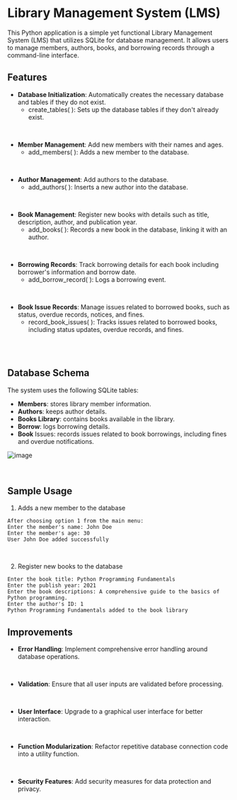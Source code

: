 # Library Management System (LMS)

This Python application is a simple yet functional Library Management System (LMS) that utilizes SQLite for database management. It allows users to manage members, authors, books, and borrowing records through a command-line interface.

## Features

- **Database Initialization**: Automatically creates the necessary database and tables if they do not exist.
    - create_tables( ): Sets up the database tables if they don't already exist.

<br>

- **Member Management**: Add new members with their names and ages.
    - add_members( ): Adds a new member to the database.

<br>

- **Author Management**: Add authors to the database.
    - add_authors( ): Inserts a new author into the database.

<br>

- **Book Management**: Register new books with details such as title, description, author, and publication year.
    - add_books( ): Records a new book in the database, linking it with an author.

<br>

- **Borrowing Records**: Track borrowing details for each book including borrower's information and borrow date.
    - add_borrow_record( ): Logs a borrowing event.

<br>

- **Book Issue Records**: Manage issues related to borrowed books, such as status, overdue records, notices, and fines.
    - record_book_issues( ): Tracks issues related to borrowed books, including status updates, overdue records, and fines.
<br>
<br>

## Database Schema
The system uses the following SQLite tables:

- **Members**: stores library member information.
- **Authors**: keeps author details.
- **Books Library**: contains books available in the library.
- **Borrow**: logs borrowing details.
- **Book** Issues: records issues related to book borrowings, including fines and overdue notifications.

![image](https://github.com/user-attachments/assets/533c7cc5-d78e-431b-ae51-f2f6739130f5)

<br>

## Sample Usage
1. Adds a new member to the database
```
After choosing option 1 from the main menu:
Enter the member's name: John Doe
Enter the member's age: 30
User John Doe added successfully
```
<br>

2. Register new books to the database
```
Enter the book title: Python Programming Fundamentals
Enter the publish year: 2021
Enter the book descriptions: A comprehensive guide to the basics of Python programming.
Enter the author's ID: 1
Python Programming Fundamentals added to the book library
```



## Improvements
- **Error Handling**: Implement comprehensive error handling around database operations.
<br>

- **Validation**: Ensure that all user inputs are validated before processing.
<br>

- **User Interface**: Upgrade to a graphical user interface for better interaction.
<br>

- **Function Modularization**: Refactor repetitive database connection code into a utility function.
<br>

- **Security Features**: Add security measures for data protection and privacy.

